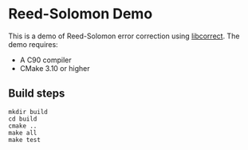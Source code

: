 Reed-Solomon Demo
=================

This is a demo of Reed-Solomon error correction using [libcorrect](https://github.com/quiet/libcorrect). The demo requires:

* A C90 compiler
* CMake 3.10 or higher


Build steps
-----------

```
mkdir build
cd build
cmake ..
make all
make test
```
